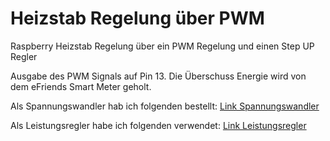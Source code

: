 # Heizstab Regelung über PWM
Raspberry Heizstab Regelung über ein PWM Regelung und einen Step UP Regler

Ausgabe des PWM Signals auf Pin 13.
Die Überschuss Energie wird von dem eFriends Smart Meter geholt.

Als Spannungswandler hab ich folgenden bestellt: [Link Spannungswandler](https://www.amazon.de/gp/product/B08C7H8SZJ/?tag=wurmcoat-21)

Als Leistungsregler habe ich folgenden verwendet: [Link Leistungsregler](https://www.pohltechnik.com/de/scr-thyristorsteller/thyristorsteller-1-x-phasenanschnitt-230v-0-10v-dc-80-a)